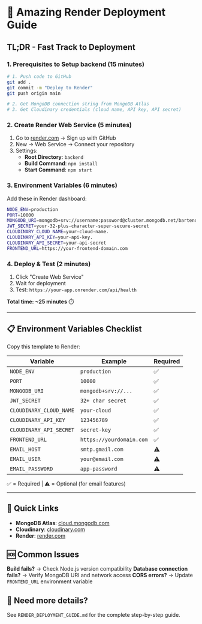 # 🚀 Amazing Render Deployment Guide

## TL;DR - Fast Track to Deployment

### 1. Prerequisites to Setup backend (15 minutes)

```bash
# 1. Push code to GitHub
git add .
git commit -m "Deploy to Render"
git push origin main

# 2. Get MongoDB connection string from MongoDB Atlas
# 3. Get Cloudinary credentials (cloud name, API key, API secret)
```

### 2. Create Render Web Service (5 minutes)

1. Go to [render.com](https://render.com) → Sign up with GitHub
2. New → Web Service → Connect your repository
3. Settings:
    - **Root Directory**: `backend`
    - **Build Command**: `npm install`
    - **Start Command**: `npm start`

### 3. Environment Variables (6 minutes)

Add these in Render dashboard:

```bash
NODE_ENV=production
PORT=10000
MONGODB_URI=mongodb+srv://username:password@cluster.mongodb.net/bartendershub
JWT_SECRET=your-32-plus-character-super-secure-secret
CLOUDINARY_CLOUD_NAME=your-cloud-name.
CLOUDINARY_API_KEY=your-api-key.
CLOUDINARY_API_SECRET=your-api-secret
FRONTEND_URL=https://your-frontend-domain.com
```

### 4. Deploy & Test (2 minutes)

1. Click "Create Web Service"
2. Wait for deployment
3. Test: `https://your-app.onrender.com/api/health`

**Total time: ~25 minutes** ⏱️

---

## 📋 Environment Variables Checklist

Copy this template to Render:

| Variable                | Example                  | Required |
| ----------------------- | ------------------------ | -------- |
| `NODE_ENV`              | `production`             | ✅       |
| `PORT`                  | `10000`                  | ✅       |
| `MONGODB_URI`           | `mongodb+srv://...`      | ✅       |
| `JWT_SECRET`            | `32+ char secret`        | ✅       |
| `CLOUDINARY_CLOUD_NAME` | `your-cloud`             | ✅       |
| `CLOUDINARY_API_KEY`    | `123456789`              | ✅       |
| `CLOUDINARY_API_SECRET` | `secret-key`             | ✅       |
| `FRONTEND_URL`          | `https://yourdomain.com` | ✅       |
| `EMAIL_HOST`            | `smtp.gmail.com`         | ⚠️       |
| `EMAIL_USER`            | `your@email.com`         | ⚠️       |
| `EMAIL_PASSWORD`        | `app-password`           | ⚠️       |

✅ = Required | ⚠️ = Optional (for email features)

---

## 🔗 Quick Links

-   **MongoDB Atlas**: [cloud.mongodb.com](https://cloud.mongodb.com)
-   **Cloudinary**: [cloudinary.com](https://cloudinary.com)
-   **Render**: [render.com](https://render.com)

## 🆘 Common Issues

**Build fails?** → Check Node.js version compatibility **Database connection
fails?** → Verify MongoDB URI and network access **CORS errors?** → Update
`FRONTEND_URL` environment variable

## 📖 Need more details?

See `RENDER_DEPLOYMENT_GUIDE.md` for the complete step-by-step guide.
